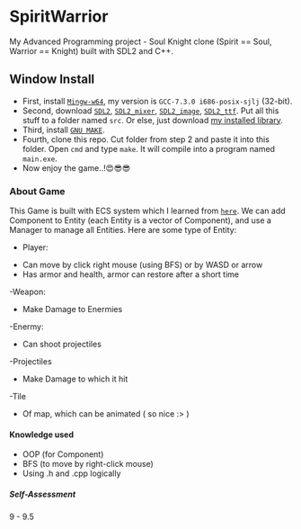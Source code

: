 # SpiritWarrior
My Advanced Programming project - Soul Knight clone (Spirit == Soul, Warrior == Knight) built with SDL2 and C++.

## Window Install

- First, install [`Mingw-w64`](https://sourceforge.net/projects/mingw-w64/files/), my version is `GCC-7.3.0 i686-posix-sjlj` (32-bit).
- Second, download [`SDL2`](https://lazyfoo.net/tutorials/SDL/01_hello_SDL/windows/mingw/index.php), [`SDL2_mixer`](https://github.com/libsdl-org/SDL_mixer/releases), [`SDL2_image`](https://github.com/libsdl-org/SDL_image/releases/tag/release-2.6.3), [`SDL2_ttf`](https://github.com/libsdl-org/SDL_ttf/releases/tag/release-2.20.2). Put all this stuff to a folder named `src`. Or else, just download [my installed library](https://drive.google.com/file/d/1nbja5W2XzALFDwNW9Le9KWG8nCsnyxcN/view?usp=sharing).
- Third, install [`GNU MAKE`](https://stackoverflow.com/a/57042516/21271990).
- Fourth, clone this repo. Cut folder from step 2 and paste it into this folder. Open `cmd` and type `make`. It will compile into a program named `main.exe`.
- Now enjoy the game..!😍😎😎

### About Game
This Game is built with ECS system which I learned from [`here`](https://www.youtube.com/@CarlBirch). We can add Component to Entity (each Entity is a vector of Component), and use a Manager to manage all Entities. Here are some type of Entity:

- Player:
* Can move by click right mouse (using BFS) or by WASD or arrow
* Has armor and health, armor can restore after a short time

-Weapon:
* Make Damage to Enermies

-Enermy:
* Can shoot projectiles

-Projectiles
* Make Damage to which it hit

-Tile
* Of map, which can be animated ( so nice :> )

#### Knowledge used
- OOP (for Component)
- BFS (to move by right-click mouse)
- Using .h and .cpp logically

##### Self-Assessment
9 - 9.5